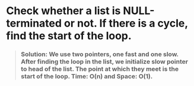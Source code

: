 # Check whether a list is NULL-terminated or not. If there is a cycle, find the start of the loop. 
> ### Solution: We use two pointers, one fast and one slow. After finding the loop in the list, we initialize slow pointer to head of the list. The point at which they meet is the start of the loop. Time: O(n) and Space: O(1).
